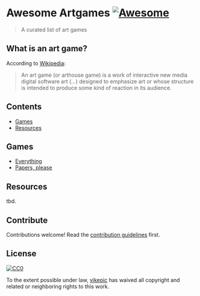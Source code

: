 # Awesome Artgames [![Awesome](https://awesome.re/badge.svg)](https://awesome.re)

> A curated list of art games

## What is an art game?

According to [Wikipedia](https://en.wikipedia.org/wiki/Art_game):

> An art game (or arthouse game) is a work of interactive new media digital software art (...) designed to emphasize art or whose structure is intended to produce some kind of reaction in its audience.

## Contents

- [Games](#games)
- [Resources](#resources)


## Games

- [Everything](http://www.everything-game.com)
- [Papers, please](http://papersplea.se)

## Resources

tbd.


## Contribute

Contributions welcome! Read the [contribution guidelines](contributing.md) first.


## License

[![CC0](http://mirrors.creativecommons.org/presskit/buttons/88x31/svg/cc-zero.svg)](http://creativecommons.org/publicdomain/zero/1.0)

To the extent possible under law, [vikepic](https://github.com/vikepic) has waived all copyright and
related or neighboring rights to this work.
